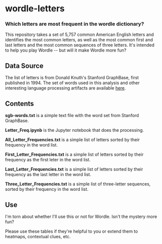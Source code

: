 # wordle-letters
### Which letters are most frequent in the wordle dictionary?

This repository takes a set of 5,757 common American English letters and identifies the most common letters, as well as the most common first and last letters and the most common sequences of three letters. It's intended to help you play Wordle -- but will it make Wordle more fun?

## Data Source
The list of letters is from Donald Knuth's Stanford GraphBase, first published in 1994. The set of words used in this analysis and other interesting language processing artifacts are available [here](https://www-cs-faculty.stanford.edu/~knuth/sgb.html).

## Contents
**sgb-words.txt** is a simple text file with the word set from Stanford GraphBase.

**Letter_Freq.ipynb** is the Jupyter notebook that does the processing.

**All_Letter_Frequencies.txt** is a simple list of letters sorted by their frequency in the word list.

**First_Letter_Frequencies.txt** is a simple list of letters sorted by their frequency as the first leter in the word list.

**Last_Letter_Frequencies.txt** is a simple list of letters sorted by their frequency as the last letter in the word list.

**Three_Letter_Frequencies.txt** is a simple list of three-letter sequences, sorted by their frequency in the word list.

## Use
I'm torn about whether I'll use this or not for Wordle. Isn't the mystery more fun?

Please use these tables if they're helpful to you or extend them to heatmaps, contextual clues, etc.
